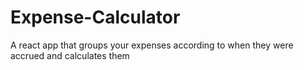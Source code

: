# Expense-Calculator
A react app that groups your expenses according to when they were accrued and calculates them
